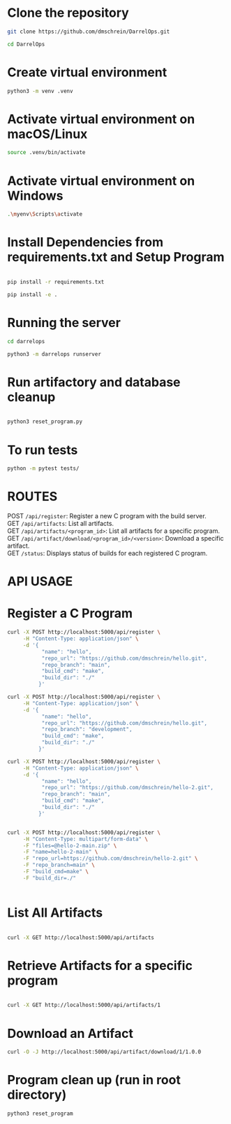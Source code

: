 
# Clone the repository

```sh
git clone https://github.com/dmschrein/DarrelOps.git

cd DarrelOps

```

# Create virtual environment
```sh
python3 -m venv .venv
```

# Activate virtual environment on macOS/Linux
```sh
source .venv/bin/activate
```

# Activate virtual environment on Windows
```sh
.\myenv\Scripts\activate

```

# Install Dependencies from requirements.txt and Setup Program

```sh

pip install -r requirements.txt

pip install -e .

```

# Running the server

```sh
cd darrelops

python3 -m darrelops runserver

```

# Run artifactory and database cleanup 

```sh

python3 reset_program.py

```


# To run tests

```sh
python -m pytest tests/
```


# ROUTES
POST `/api/register`: Register a new C program with the build server.<br>
GET `/api/artifacts`: List all artifacts.<br>
GET `/api/artifacts/<program_id>`: List all artifacts for a specific program.<br>
GET `/api/artifact/download/<program_id>/<version>`: Download a specific artifact.<br>
GET `/status`: Displays status of builds for each registered C program.

# API USAGE

# Register a C Program

```sh
curl -X POST http://localhost:5000/api/register \
     -H "Content-Type: application/json" \
     -d '{
           "name": "hello",
           "repo_url": "https://github.com/dmschrein/hello.git",
           "repo_branch": "main",
           "build_cmd": "make",
           "build_dir": "./"
          }'
```

```sh
curl -X POST http://localhost:5000/api/register \
     -H "Content-Type: application/json" \
     -d '{
           "name": "hello",
           "repo_url": "https://github.com/dmschrein/hello.git",
           "repo_branch": "development",
           "build_cmd": "make",
           "build_dir": "./"
          }'
```


```sh
curl -X POST http://localhost:5000/api/register \
     -H "Content-Type: application/json" \
     -d '{
           "name": "hello",
           "repo_url": "https://github.com/dmschrein/hello-2.git",
           "repo_branch": "main",
           "build_cmd": "make",
           "build_dir": "./"
          }'
```

```sh

curl -X POST http://localhost:5000/api/register \
     -H "Content-Type: multipart/form-data" \
     -F "files=@hello-2-main.zip" \
     -F "name=hello-2-main" \
     -F "repo_url=https://github.com/dmschrein/hello-2.git" \
     -F "repo_branch=main" \
     -F "build_cmd=make" \
     -F "build_dir=./"
     
```

# List All Artifacts
```sh

curl -X GET http://localhost:5000/api/artifacts

```

# Retrieve Artifacts for a specific program
```sh

curl -X GET http://localhost:5000/api/artifacts/1

```

# Download an Artifact
```sh
curl -O -J http://localhost:5000/api/artifact/download/1/1.0.0

```


# Program clean up (run in root directory)
```sh
python3 reset_program
```


